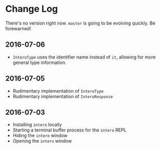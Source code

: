 # Change Log

There's no version right now. `master` is going to be evolving quickly. Be
forewarned!

## 2016-07-06

- `InteroType` uses the identifier name instead of `it`, allowing for more
general type information.

## 2016-07-05

- Rudimentary implementation of `InteroType`
- Rudimentary implementation of `InteroResponse`

## 2016-07-03

- Installing `intero` locally
- Starting a terminal buffer process for the `intero` REPL
- Hiding the `intero` window
- Opening the `intero` window
